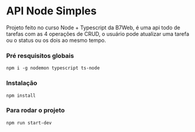 # API Node Simples
Projeto feito no curso Node + Typescript da B7Web, é uma api todo de tarefas com as 4 operações de CRUD,
o usuário pode atualizar uma tarefa ou o status ou os dois ao mesmo tempo.

### Pré resquisitos globais
`npm i -g nodemon typescript ts-node`

### Instalação
`npm install`

### Para rodar o projeto
`npm run start-dev`